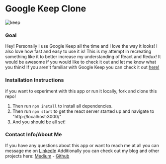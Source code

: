 # Google Keep Clone

![keep](https://techninjapro.com/wp-content/uploads/2019/12/google-keeps-feature-image.png)

### Goal
Hey! Personally I use Google Keep all the time and I love the way it looks! I also love how fast and easy to use it is! This is my attempt in recreating something like it to better increase my understanding of React and Redux! It would be awesome if you would like to check it out and let me know what you think!
If you aren't familiar with Google Keep you can check it out [here!](https://keep.google.com/)

### Installation Instructions
if you want to experiment with this app or run it locally, fork and clone this repo!
1. Then run ``` npm install ``` to install all dependencies.
2. Then run ``` npm start ``` to get the react server started up and navigate to "http://localhost:3000/"
3. And you should be all set!

### Contact Info/About Me
If you have any questions about this app or want to reach me at all you can message me on [LinkedIn](https://www.linkedin.com/in/emrich-michael-perrier/)
Additionally you can check out my blog and other projects here: [Medium](https://emrichmp.medium.com/) - [Github](https://github.com/emrichmp/)

